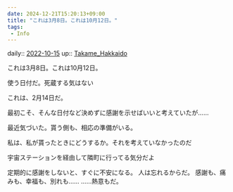 ```yaml
---
date: 2024-12-21T15:20:13+09:00
title: "これは3月8日。これは10月12日。"
tags:
 - Info
---
```


daily:: [2022-10-15](Daily_Note/2022-10-15.md)
up:: [Takame_Hakkaido](Bar/Novel/Nacaria/Takame_Hakkaido.md)

これは3月8日。これは10月12日。

使う日付だ。死蔵する気はない

これは、2月14日だ。


最初こそ、そんな日付など決めずに感謝を示せばいいと考えていたが……

最近気づいた。貰う側も、相応の準備がいる。

私は、私が貰ったときにどうするか。それを考えていなかったのだ

宇宙ステーションを経由して隣町に行ってる気分だよ


定期的に感謝をしないと、すぐに不安になる。
人は忘れるからだ。
感謝も、痛みも、幸福も、別れも……
……熱意もだ。